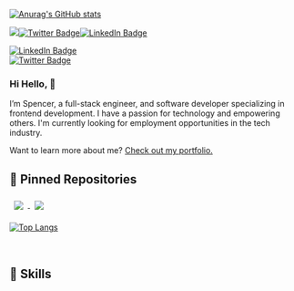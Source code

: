[![Anurag's GitHub stats](https://github-readme-stats.vercel.app/api?username=SpencerDedrick&show_icons=true&theme=midnight-purple)](https://github.com/anuraghazra/github-readme-stats)

![](https://komarev.com/ghpvc/?username=SpencerDedrick&color=blueviolet)[![Twitter Badge](https://img.shields.io/badge/Twitter-Profile-informational?style=flat&logo=twitter&logoColor=white&color=1CA2F1)](https://twitter.com/Spencer_Dedrick)[![LinkedIn Badge](https://img.shields.io/badge/LinkedIn-Profile-informational?style=flat&logo=linkedin&logoColor=white&color=0D76A8)](https://www.linkedin.com/in/spencer-dedrick)

<div id="badges">
  <a href="https://www.linkedin.com/in/spencer-dedrick">
    <img src="https://img.shields.io/badge/LinkedIn-blue?style=for-the-badge&logo=linkedin&logoColor=white" alt="LinkedIn Badge"/>
  </a>
  <div></div>
  <a href="https://twitter.com/Spencer_Dedrick">
    <img src="https://img.shields.io/badge/Twitter-blue?style=for-the-badge&logo=twitter&logoColor=white" alt="Twitter Badge"/>
  </a>
</div>

### Hi Hello, 👋

I’m Spencer, a full-stack engineer, and software developer specializing in frontend development. I have a passion for technology and empowering others. I'm currently looking for employment opportunities in the tech industry.

Want to learn more about me? [Check out my portfolio.](https://spencerdedrick.com/)

## 📌 Pinned Repositories
<a href="https://github.com/SpencerDedrick/spencer-dedrick">

  <img align="center" style="margin:0.5rem" src="https://github-readme-stats.vercel.app/api/pin/?username=SpencerDedrick&repo=spencer-dedrick&theme=midnight-purple" />

</a>

<a href="https://github.com/SpencerDedrick/nixonclone">

  <img align="center" style="margin:0.5rem" src="https://github-readme-stats.vercel.app/api/pin/?username=SpencerDedrick&repo=nixonclone&theme=midnight-purple" />

</a>

<br>

[![Top Langs](https://github-readme-stats.vercel.app/api/top-langs/?username=SpencerDedrick&theme=midnight-purple)](https://github.com/anuraghazra/github-readme-stats)

<br>

## 💼 Skills



<!--
**SpencerDedrick/SpencerDedrick** is a ✨ _special_ ✨ repository because its `README.md` (this file) appears on your GitHub profile.

Here are some ideas to get you started:

- 🔭 I’m currently working on ...
- 🌱 I’m currently learning ...
- 👯 I’m looking to collaborate on ...
- 🤔 I’m looking for help with ...
- 💬 Ask me about ...
- 📫 How to reach me: ...
- 😄 Pronouns: ...
- ⚡ Fun fact: ...
-->

